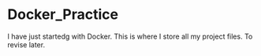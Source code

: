 ﻿# Docker_Practice
I have just startedg with Docker. This is where I store all my project files. To revise later.
